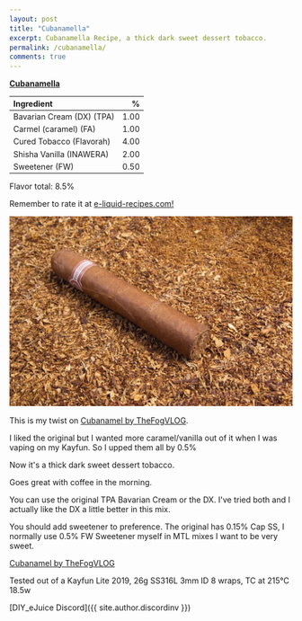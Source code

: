 ```yaml
---
layout: post
title: "Cubanamella"
excerpt: Cubanamella Recipe, a thick dark sweet dessert tobacco. 
permalink: /cubanamella/
comments: true
---
```


**[Cubanamella ](https://e-liquid-recipes.com/recipe/3567509/Cubanamella)**

Ingredient|%
:---|---:
Bavarian Cream (DX) (TPA)|1.00
Carmel (caramel) (FA)|1.00
Cured Tobacco (Flavorah)|4.00
Shisha Vanilla (INAWERA)|2.00
Sweetener (FW)|0.50

Flavor total: 8.5%

Remember to rate it at [e-liquid-recipes.com!](https://e-liquid-recipes.com/recipe/3567509/Cubanamella)

![Cubanamella](/assets/img/cubanamella.webp)

This is my twist on [Cubanamel by TheFogVLOG](https://alltheflavors.com/recipes/126323#cubanamel_by_thefogvlog).

I liked the original but I wanted more caramel/vanilla out of it when I was vaping on my Kayfun. So I upped them all by 0.5%

Now it's a thick dark sweet dessert tobacco. 

Goes great with coffee in the morning.

You can use the original TPA Bavarian Cream or the DX. I've tried both and I actually like the DX a little better in this mix.

You should add sweetener to preference.
The original has 0.15% Cap SS, I normally use 0.5% FW Sweetener myself in MTL mixes I want to be very sweet.

[Cubanamel by TheFogVLOG](https://alltheflavors.com/recipes/126323#cubanamel_by_thefogvlog)

Tested out of a Kayfun Lite 2019, 26g SS316L 3mm ID 8 wraps, TC at 215°C 18.5w

[DIY_eJuice Discord]({{ site.author.discordinv }})